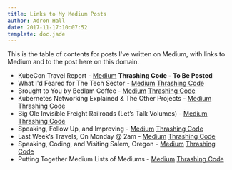```yaml
---
title: Links to My Medium Posts
author: Adron Hall
date: 2017-11-17:10:07:52
template: doc.jade
---
```

This is the table of contents for posts I've written on Medium, with links to Medium and to the post here on this domain.

* KubeCon Travel Report - [Medium](https://medium.com/@adron/kubecon-travel-report-f0bcb093590e) **Thrashing Code - To Be Posted**
* What I'd Feared for The Tech Sector - [Medium](https://medium.com/@adron/what-id-feared-of-the-tech-sector-5d5578b1be3c) [Thrashing Code](/docs/medium-what-i-feared-in-the-tech-sector)
* Brought to You by Bedlam Coffee - [Medium](https://medium.com/@adron/todays-post-is-brought-to-you-be-bedlam-coffee-in-seattle-e50ecc51a40e) [Thrashing Code](/docs/medium-brought-to-you-by-bedlam-coffee/)
* Kubernetes Networking Explained & The Other Projects - [Medium](https://medium.com/@adron/kubernetes-networking-explained-the-other-projects-760cf0230475) [Thrashing Code](/docs/medium-kubernetes-networking-explained-other-projects/)
* Big Ole Invisible Freight Railroads (Let’s Talk Volumes) - [Medium](https://medium.com/@adron/big-ole-invisible-freight-railroads-lets-talk-volumes-5f159d563194) [Thrashing Code](/docs/medium-big-ole-invisible-freight-railroads/)
* Speaking, Follow Up, and Improving - [Medium](https://medium.com/@adron/speaking-follow-up-and-improving-a5e5d205d2af) [Thrashing Code](/docs/medium-speaking-follow-up-improving/)
* Last Week’s Travels, On Monday @ 2am - [Medium](https://medium.com/@adron/last-weeks-travels-on-monday-2am-ae1d6942ddae) [Thrashing Code](/docs/medium-last-weeks-travels/)
* Speaking, Coding, and Visiting Salem, Oregon - [Medium](https://medium.com/@adron/speaking-coding-and-visiting-salem-oregon-b80533464006) [Thrashing Code](/docs/medium-speaking-coding-visiting-salem-oregon)
* Putting Together Medium Lists of Mediums - [Medium](https://medium.com/@adron/putting-together-medium-lists-of-mediums-7ab07dde9c4c) [Thrashing Code](/docs/medium-medium-lists-of-mediums/)